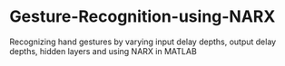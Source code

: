 # Gesture-Recognition-using-NARX
Recognizing hand gestures by varying input delay depths, output delay depths, hidden layers and using NARX in MATLAB
